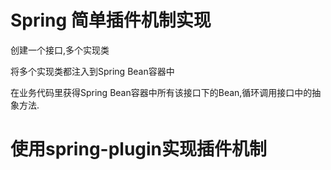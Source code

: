 # Spring 简单插件机制实现

创建一个接口,多个实现类

将多个实现类都注入到Spring Bean容器中

在业务代码里获得Spring Bean容器中所有该接口下的Bean,循环调用接口中的抽象方法.

# 使用spring-plugin实现插件机制

